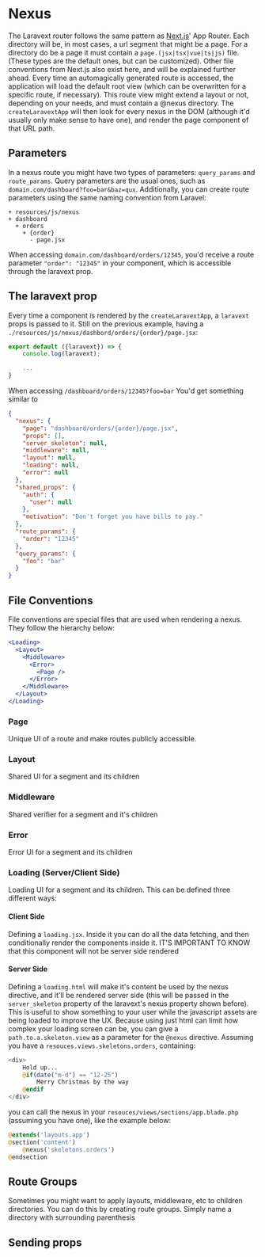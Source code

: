 # Nexus

The Laravext router follows the same pattern as [Next.js](https://nextjs.org/)' App Router. Each directory will be, in most cases, a url segment that might be a page. For a directory do be a page it must contain a `page.(jsx|tsx|vue|ts|js)` file. (These types are the default ones, but can be customized). Other file conventions from Next.js also exist here, and will be explained further ahead. Every time an automagically generated route is accessed, the application will load the default root view (which can be overwritten for a specific route, if necessary). This route view might extend a layout or not, depending on your needs, and must contain a @nexus directory. The `createLaravextApp` will then look for every nexus in the DOM (although it'd usually only make sense to have one), and render the page component of that URL path.

## Parameters

In a nexus route you might have two types of parameters: `query_params` and `route_params`. Query parameters are the usual ones, such as `domain.com/dashboard?foo=bar&baz=qux`. Additionally, you can create route parameters using the same naming convention from Laravel:

```
+ resources/js/nexus
+ dashboard
  + orders
    + {order}
      - page.jsx
```

When accessing `domain.com/dashboard/orders/12345`, you'd receive a route parameter `"order": "12345"` in your component, which is accessible through the laravext prop.

## The laravext prop

Every time a component is rendered by the `createLaravextApp`, a `laravext` props is passed to it. Still on the previous example, having a `./resources/js/nexus/dashbord/orders/{order}/page.jsx`:

```jsx
export default ({laravext}) => {
    console.log(laravext);

    ...
}
```

When accessing `/dashboard/orders/12345?foo=bar`
You'd get something similar to

```json
{
  "nexus": {
    "page": "dashboard/orders/{order}/page.jsx",
    "props": [],
    "server_skeleton": null,
    "middleware": null,
    "layout": null,
    "loading": null,
    "error": null
  },
  "shared_props": {
    "auth": {
      "user": null
    },
    "motivation": "Don't forget you have bills to pay."
  },
  "route_params": {
    "order": "12345"
  },
  "query_params": {
    "foo": "bar"
  }
}
```

## File Conventions

File conventions are special files that are used when rendering a nexus. They follow the hierarchy below:

```jsx
<Loading>
  <Layout>
    <Middleware>
      <Error>
        <Page />
      </Error>
    </Middleware>
  </Layout>
</Loading>
```

### Page

Unique UI of a route and make routes publicly accessible.

### Layout

Shared UI for a segment and its children

### Middleware

Shared verifier for a segment and it's children

### Error

Error UI for a segment and its children

### Loading (Server/Client Side)

Loading UI for a segment and its children. This can be defined three different ways:

#### Client Side

Defining a `loading.jsx`. Inside it you can do all the data fetching, and then conditionally render the components inside it. IT'S IMPORTANT TO KNOW that this component will not be server side rendered

#### Server Side

Defining a `loading.html` will make it's content be used by the nexus directive, and it'll be rendered server side (this will be passed in the `server_skeleton` property of the laravext's nexus property shown before). This is useful to show something to your user while the javascript assets are being loaded to improve the UX. Because using just html can limit how complex your loading screen can be, you can give a `path.to.a.skeleton.view` as a parameter for the `@nexus` directive. Assuming you have a `resouces.views.skeletons.orders`, containing:

```php
<div>
    Hold up...
    @if(date("m-d") == "12-25")
        Merry Christmas by the way
    @endif
</div>
```

you can call the nexus in your `resouces/views/sections/app.blade.php` (assuming you have one), like the example below:

```php
@extends('layouts.app')
@section('content')
    @nexus('skeletons.orders')
@endsection
```

## Route Groups

Sometimes you might want to apply layouts, middleware, etc to children directories. You can do this by creating route groups. Simply name a directory with surrounding parenthesis

## Sending props
